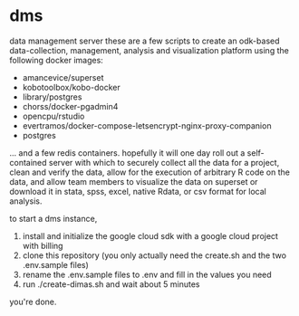 # dms
data management server
these are a few scripts to create an odk-based data-collection, management, analysis and visualization platform using the following docker images:

- amancevice/superset 
- kobotoolbox/kobo-docker
- library/postgres
- chorss/docker-pgadmin4 
- opencpu/rstudio
- evertramos/docker-compose-letsencrypt-nginx-proxy-companion
- postgres

... and a few redis containers.  hopefully it will one day roll out a self-contained server with which to securely collect all the data for a project, clean and verify the data, allow for the execution of arbitrary R code on the data, and allow team members to visualize the data on superset or download it in stata, spss, excel, native Rdata, or csv format for local analysis.

to start a dms instance,
1. install and initialize the google cloud sdk with a google cloud project with billing
2. clone this repository (you only actually need the create.sh and the two .env.sample files)
3. rename the .env.sample files to .env and fill in the values you need
4. run ./create-dimas.sh <name of your instance> and wait about 5 minutes
  
you're done.
